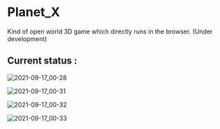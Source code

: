 # Planet_X
Kind of open world 3D game which directly runs in the browser. 
(Under development)

## Current status :
![2021-09-17_00-28](https://user-images.githubusercontent.com/76162540/133676717-e51b6f0c-9192-43c8-9e57-2c09341eb43e.png)

![2021-09-17_00-31](https://user-images.githubusercontent.com/76162540/133676737-8bd12991-f9b0-4402-9f10-b86d38f3108a.png)

![2021-09-17_00-32](https://user-images.githubusercontent.com/76162540/133676884-1427dd2e-5071-40fc-9ff6-0a7e3fdeaf44.png)

![2021-09-17_00-33](https://user-images.githubusercontent.com/76162540/133676895-587f8fdf-256f-4b1c-9a36-16d76e2aa916.png)

